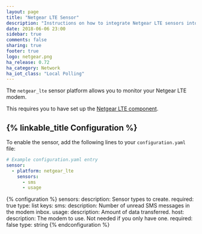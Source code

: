 ```yaml
---
layout: page
title: "Netgear LTE Sensor"
description: "Instructions on how to integrate Netgear LTE sensors into Home Assistant."
date: 2018-06-06 23:00
sidebar: true
comments: false
sharing: true
footer: true
logo: netgear.png
ha_release: 0.72
ha_category: Network
ha_iot_class: "Local Polling"
---
```


The `netgear_lte` sensor platform allows you to monitor your Netgear LTE modem.

This requires you to have set up the [Netgear LTE component](/components/netgear_lte/).

## {% linkable_title Configuration %}

To enable the sensor, add the following lines to your `configuration.yaml` file:

```yaml
# Example configuration.yaml entry
sensor:
  - platform: netgear_lte
    sensors:
      - sms
      - usage
```

{% configuration %}
sensors:
  description: Sensor types to create.
  required: true
  type: list
  keys:
    sms:
      description: Number of unread SMS messages in the modem inbox.
    usage:
      description: Amount of data transferred.
host:
  description: The modem to use. Not needed if you only have one.
  required: false
  type: string
{% endconfiguration %}
